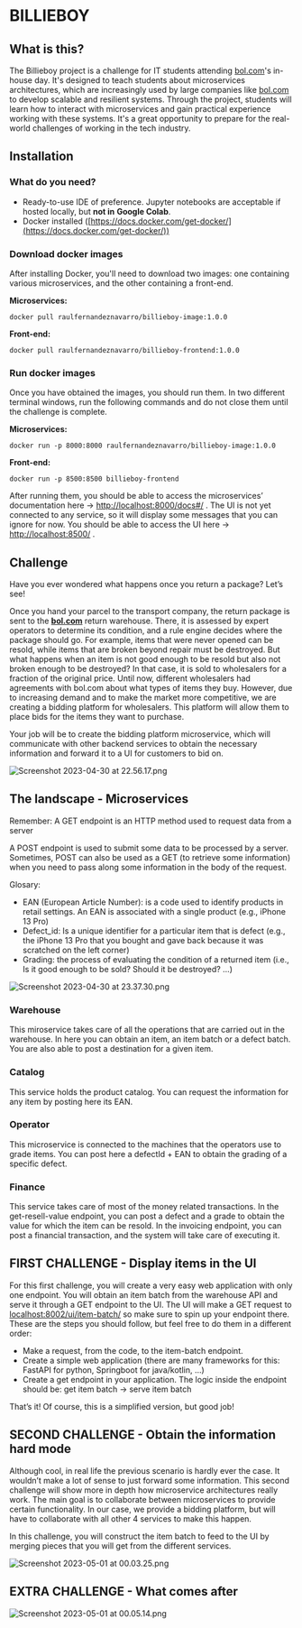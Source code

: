 # BILLIEBOY

## What is this?

The Billieboy project is a challenge for IT students attending [bol.com](http://bol.com/)'s in-house day. It's designed to teach students about microservices architectures, which are increasingly used by large companies like [bol.com](http://bol.com/) to develop scalable and resilient systems. Through the project, students will learn how to interact with microservices and gain practical experience working with these systems. It's a great opportunity to prepare for the real-world challenges of working in the tech industry.

## Installation

### What do you need?

- Ready-to-use IDE of preference. Jupyter notebooks are acceptable if hosted locally, but **not in** **Google Colab**.
- Docker installed ([https://docs.docker.com/get-docker/](https://docs.docker.com/get-docker/))

### Download docker images

After installing Docker, you'll need to download two images: one containing various microservices, and the other containing a front-end.

******************Microservices:******************

```docker
docker pull raulfernandeznavarro/billieboy-image:1.0.0
```

********************Front-end:********************

```docker
docker pull raulfernandeznavarro/billieboy-frontend:1.0.0
```

### Run docker images

Once you have obtained the images, you should run them. In two different terminal windows, run the following commands and do not close them until the challenge is complete.

******************Microservices:******************

```docker
docker run -p 8000:8000 raulfernandeznavarro/billieboy-image:1.0.0
```

********************Front-end:********************

```docker
docker run -p 8500:8500 billieboy-frontend
```

After running them, you should be able to access the microservices’ documentation here → [http://localhost:8000/docs#/](http://localhost:8000/docs#/) . The UI is not yet connected to any service, so it will display some messages that you can ignore for now. You should be able to access the UI here → [http://localhost:8500/](http://localhost:8500/) .

## Challenge

Have you ever wondered what happens once you return a package? Let’s see!

Once you hand your parcel to the transport company, the return package is sent to the **[bol.com](http://bol.com/)** return warehouse. There, it is assessed by expert operators to determine its condition, and a rule engine decides where the package should go. For example, items that were never opened can be resold, while items that are broken beyond repair must be destroyed. But what happens when an item is not good enough to be resold but also not broken enough to be destroyed? In that case, it is sold to wholesalers for a fraction of the original price. Until now, different wholesalers had agreements with bol.com about what types of items they buy. However, due to increasing demand and to make the market more competitive, we are creating a bidding platform for wholesalers. This platform will allow them to place bids for the items they want to purchase.

Your job will be to create the bidding platform microservice, which will communicate with other backend services to obtain the necessary information and forward it to a UI for customers to bid on.

![Screenshot 2023-04-30 at 22.56.17.png](./img/Screenshot%202023-04-30%20at%2022.56.17.png)

## The landscape - Microservices

Remember: 
A GET endpoint is an HTTP method used to request data from a server

A POST endpoint is used to submit some data to be processed by a server. Sometimes, POST can also be used as a GET (to retrieve some information) when you need to pass along some information in the body of the request. 

Glosary:

- EAN (European Article Number): is a code used to identify products in retail settings. An EAN is associated with a single product (e.g., iPhone 13 Pro)
- Defect_id: Is a unique identifier for a particular item that is defect (e.g., the iPhone 13 Pro that you bought and gave back because it was scratched on the left corner)
- Grading: the process of evaluating the condition of a returned item (i.e., Is it good enough to be sold? Should it be destroyed? …)

![Screenshot 2023-04-30 at 23.37.30.png](./img/Screenshot%202023-04-30%20at%2023.37.30.png)

### Warehouse

This miroservice takes care of all the operations that are carried out in the warehouse. In here you can obtain an item, an item batch or a defect batch. You are also able to post a destination for a given item.

### Catalog

This service holds the product catalog. You can request the information for any item by posting here its EAN.

### Operator

This microservice is connected to the machines that the operators use to grade items. You can post here a defectId + EAN to obtain the grading of a specific defect.

### Finance

This service takes care of most of the money related transactions. In the get-resell-value endpoint, you can post a defect and a grade to obtain the value for which the item can be resold. In the invoicing endpoint, you can post a financial transaction, and the system will take care of executing it.

## FIRST CHALLENGE - Display items in the UI

For this first challenge, you will create a very easy web application with only one endpoint. You will obtain an item batch from the warehouse API and serve it through a GET endpoint to the UI. The UI will make a GET request to [localhost:8002/ui/item-batch/](http://localhost:8002/ui/item-batch/) so make sure to spin up your endpoint there. These are the steps you should follow, but feel free to do them in a different order:

- Make a request, from the code, to the item-batch endpoint.
- Create a simple web application (there are many frameworks for this: FastAPI for python, Springboot for java/kotlin, …)
- Create a get endpoint in your application. The logic inside the endpoint should be: get item batch → serve item batch

That’s it! Of course, this is a simplified version, but good job!

## SECOND CHALLENGE - Obtain the information hard mode

Although cool, in real life the previous scenario is hardly ever the case. It wouldn’t make a lot of sense to just forward some information. This second challenge will show more in depth how microservice architectures really work. The main goal is to collaborate between microservices to provide certain functionality. In our case, we provide a bidding platform, but will have to collaborate with all other 4 services to make this happen.

In this challenge, you will construct the item batch to feed to the UI by merging pieces that you will get from the different services.

![Screenshot 2023-05-01 at 00.03.25.png](./img/Screenshot%202023-05-01%20at%2000.03.25.png)

## EXTRA CHALLENGE - What comes after

![Screenshot 2023-05-01 at 00.05.14.png](./img/Screenshot%202023-05-01%20at%2000.05.14.png)

